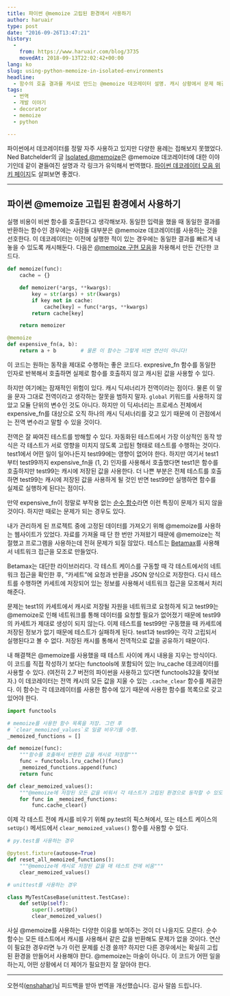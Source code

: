 ```yaml
---
title: 파이썬 @memoize 고립된 환경에서 사용하기
author: haruair
type: post
date: "2016-09-26T13:47:21"
history:
  - 
    from: https://www.haruair.com/blog/3735
    movedAt: 2018-09-13T22:02:42+00:00
lang: ko
slug: using-python-memoize-in-isolated-environments
headline:
  - 함수의 호출 결과를 캐시로 만드는 @memoize 데코레이터 설명. 캐시 상황에서 문제 해결하기, 번역.
tags:
  - 번역
  - 개발 이야기
  - decorator
  - memoize
  - python

---
```

파이썬에서 데코레이터를 정말 자주 사용하고 있지만 다양한 용례는 접해보지 못했었다. Ned Batchelder의 글 [Isolated @memoize][1]은 @memoize 데코레이터에 대한 이야기인데 같이 곁들여진 설명과 각 링크가 유익해서 번역했다. [파이썬 데코레이터 모음 위키 페이지][2]도 살펴보면 좋겠다.

* * *

## 파이썬 @memoize 고립된 환경에서 사용하기

실행 비용이 비싼 함수를 호출한다고 생각해보자. 동일한 입력을 했을 때 동일한 결과를 반환하는 함수인 경우에는 사람들 대부분은 @memoize 데코레이터를 사용하는 것을 선호한다. 이 데코레이터는 이전에 실행한 적이 있는 경우에는 동일한 결과를 빠르게 내놓을 수 있도록 캐시해둔다. 다음은 [@memoize 구현 모음][3]을 차용해서 만든 간단한 코드다.

```python
def memoize(func):
    cache = {}

    def memoizer(*args, **kwargs):
        key = str(args) + str(kwargs)
        if key not in cache:
            cache[key] = func(*args, **kwargs)
        return cache[key]

    return memoizer

@memoize
def expensive_fn(a, b):
    return a + b        # 물론 이 함수는 그렇게 비싼 연산이 아니다!
```

이 코드는 원하는 동작을 제대로 수행하는 좋은 코드다. expresive_fn 함수를 동일한 인자로 반복해서 호출하면 실제로 함수를 호출하지 않고 캐시된 값을 사용할 수 있다.

하지만 여기에는 잠재적인 위험이 있다. 캐시 딕셔너리가 전역이라는 점이다. 물론 이 말을 문자 그대로 전역이라고 생각하는 잘못을 범하지 말자. `global` 키워드를 사용하지 않았고 모듈 단위의 변수인 것도 아니다. 하지만 이 딕셔너리는 프로세스 전체에서 expensive_fn를 대상으로 오직 하나의 캐시 딕셔너리를 갖고 있기 때문에 이 관점에서는 전역 변수라고 말할 수 있을 것이다.

전역은 잘 짜여진 테스트를 방해할 수 있다. 자동화된 테스트에서 가장 이상적인 동작 방식은 각 테스트가 서로 영향을 미치지 않도록 고립된 형태로 테스트를 수행하는 것이다. test1에서 어떤 일이 일어나든지 test99에는 영향이 없어야 한다. 하지만 여기서 test1부터 test99까지 expensive_fn을 (1, 2) 인자를 사용해서 호출했다면 test1은 함수를 호출하지만 test99는 캐시에 저장된 값을 사용한다. 더 나쁜 부분은 전체 테스트를 호출하면 test99는 캐시에 저장된 값을 사용하게 될 것인 반면 test99만 실행하면 함수를 실제로 실행하게 된다는 점이다.

만약 expensive_fn이 정말로 부작용 없는 [순수 함수][4]라면 이런 특징이 문제가 되지 않을 것이다. 하지만 때로는 문제가 되는 경우도 있다.

내가 관리하게 된 프로젝트 중에 고정된 데이터를 가져오기 위해 @memoize를 사용하는 웹사이트가 있었다. 자료를 가져올 때 단 한 번만 가져왔기 때문에 @memoize는 적절했고 프로그램을 사용하는데 전혀 문제가 되질 않았다. 테스트는 [Betamax][5]를 사용해서 네트워크 접근을 모조로 만들었다.

Betamax는 대단한 라이브러리다. 각 테스트 케이스를 구동할 때 각 테스트에서의 네트워크 접근을 확인한 후, &#8220;카세트&#8221;에 요청과 반환을 JSON 양식으로 저장한다. 다시 테스트를 수행하면 카세트에 저장되어 있는 정보를 사용해서 네트워크 접근을 모조해서 처리해준다.

문제는 test1의 카세트에서 캐시로 저장될 자원을 네트워크로 요청하게 되고 test99는 @memoize로 인해 네트워크를 통해 데이터를 요청할 필요가 없어졌기 때문에 test99의 카세트가 제대로 생성이 되지 않는다. 이제 테스트를 test99만 구동했을 때 카세트에 저장된 정보가 없기 때문에 테스트가 실패하게 된다. test1과 test99는 각각 고립되서 실행된다고 볼 수 없다. 저장된 캐시를 통해서 전역적으로 값을 공유하기 때문이다.

내 해결책은 @memoize를 사용했을 때 테스트 사이에 캐시 내용을 지우는 방식이다. 이 코드를 직접 작성하기 보다는 functools에 포함되어 있는 lru_cache 데코레이터를 사용할 수 있다. (여전히 2.7 버전의 파이썬을 사용하고 있다면 functools32을 찾아보자.) 이 데코레이터는 전역 캐시의 모든 값을 지울 수 있는 `.cache_clear` 함수를 제공한다. 이 함수는 각 데코레이터를 사용한 함수에 있기 때문에 사용한 함수를 목록으로 갖고 있어야 한다.

```python
import functools

# memoize를 사용한 함수 목록을 저장. 그런 후
# `clear_memoized_values`로 일괄 비우기를 수행.
_memoized_functions = []

def memoize(func):
    """함수를 호출해서 반환한 값을 캐시로 저장함"""
    func = functools.lru_cache()(func)
    _memoized_functions.append(func)
    return func

def clear_memoized_values():
    """@memoize에 저장된 모든 값을 비워서 각 테스트가 고립된 환경으로 동작할 수 있도록 함"""
    for func in _memoized_functions:
        func.cache_clear()
```

이제 각 테스트 전에 캐시를 비우기 위해 py.test의 픽스쳐에서, 또는 테스트 케이스의 `setUp()` 메서드에서 `clear_memoized_values()` 함수를 사용할 수 있다.

```python
# py.test를 사용하는 경우

@pytest.fixture(autouse=True)
def reset_all_memoized_functions():
    """@memoize에 캐시로 저장된 값을 매 테스트 전에 비움"""
    clear_memoized_values()

# unittest를 사용하는 경우

class MyTestCaseBase(unittest.TestCase):
    def setUp(self):
        super().setUp()
        clear_memoized_values()
```

사실 @memoize를 사용하는 다양한 이유를 보여주는 것이 더 나을지도 모른다. 순수 함수는 모든 테스트에서 캐시를 사용해서 같은 값을 반환해도 문제가 없을 것이다. 연산이 필요한 경우라면 누가 이런 문제를 신경 쓸까? 하지만 다른 경우에서는 확실히 고립된 환경을 만들어서 사용해야 한다. @memoize는 마술이 아니다. 이 코드가 어떤 일을 하는지, 어떤 상황에서 더 제어가 필요한지 잘 알아야 한다.

* * *

오현석([enshahar][6])님 피드백을 받아 번역을 개선했습니다. 감사 말씀 드립니다.

 [1]: http://nedbatchelder.com/blog/201601/isolated_memoize.html
 [2]: https://wiki.python.org/moin/PythonDecoratorLibrary
 [3]: https://wiki.python.org/moin/PythonDecoratorLibrary#Memoize
 [4]: https://en.wikipedia.org/wiki/Pure_function
 [5]: https://betamax.readthedocs.org/en/latest/
 [6]: http://www.enshahar.me/